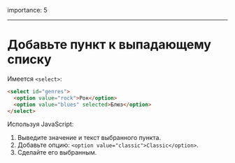 importance: 5

---

# Добавьте пункт к выпадающему списку

Имеется `<select>`:

```html
<select id="genres">
  <option value="rock">Рок</option>
  <option value="blues" selected>Блюз</option>
</select>
```

Используя JavaScript:

1. Выведите значение и текст выбранного пункта.
2. Добавьте опцию: `<option value="classic">Classic</option>`.
3. Сделайте его выбранным.
